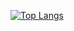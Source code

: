 [![Top Langs](https://github-readme-stats.vercel.app/api/top-langs/?username=mhint&count_private=true&show_icons=true&theme=github_dark&hide=html,css,scss,autohotkey&&layout=compact)](https://github.com/anuraghazra/github-readme-stats)
